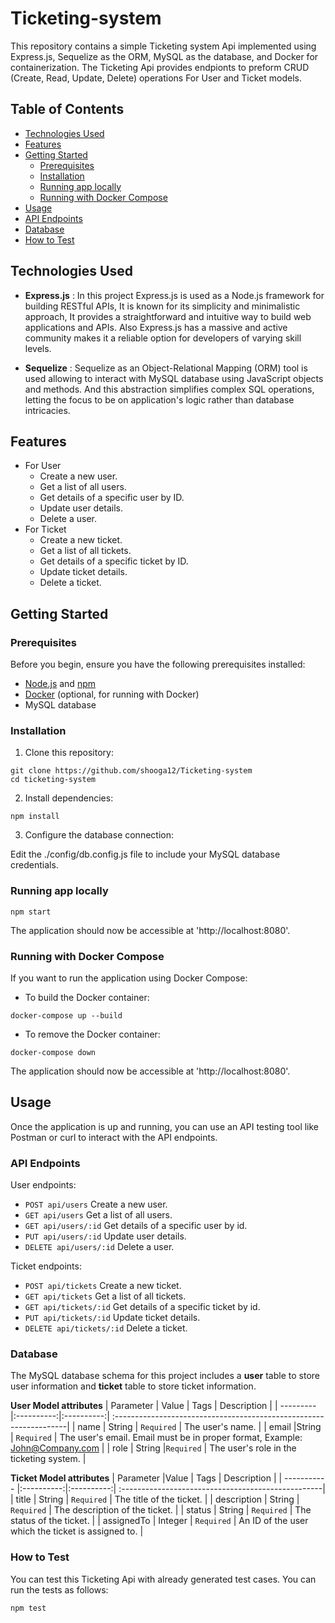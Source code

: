 # Ticketing-system

This repository contains a simple Ticketing system Api implemented using Express.js, Sequelize as the ORM, MySQL as the database, and Docker for containerization. The Ticketing Api provides endpionts to preform CRUD (Create, Read, Update, Delete) operations For User and Ticket models.

## Table of Contents

- [Technologies Used](#technologies-used)
- [Features](#features)
- [Getting Started](#getting-started)
  - [Prerequisites](#prerequisites)
  - [Installation](#installation)
  - [Running app locally](#running-app-locally)
  - [Running with Docker Compose](#running-with-docker-compose)
- [Usage](#usage)
- [API Endpoints](#api-endpoints)
- [Database](#database)
- [How to Test](#how-to-test)

## Technologies Used

- **Express.js** :
  In this project Express.js is used as a Node.js framework for building RESTful APIs, It is known for its simplicity and minimalistic approach, It provides a straightforward and intuitive way to build web applications and APIs.
  Also Express.js has a massive and active community makes it a reliable option for developers of varying skill levels.

- **Sequelize** :
  Sequelize as an Object-Relational Mapping (ORM) tool is used allowing to interact with MySQL database using JavaScript objects and methods. And this abstraction simplifies complex SQL operations, letting the focus to be on application's logic rather than database intricacies.

## Features

- For User
  - Create a new user.
  - Get a list of all users.
  - Get details of a specific user by ID.
  - Update user details.
  - Delete a user.
- For Ticket
  - Create a new ticket.
  - Get a list of all tickets.
  - Get details of a specific ticket by ID.
  - Update ticket details.
  - Delete a ticket.

## Getting Started

### Prerequisites

Before you begin, ensure you have the following prerequisites installed:

- [Node.js](https://nodejs.org/en) and [npm](https://www.npmjs.com/)
- [Docker](https://www.docker.com/) (optional, for running with Docker)
- MySQL database

### Installation

1. Clone this repository:

```
git clone https://github.com/shooga12/Ticketing-system
cd ticketing-system
```

2. Install dependencies:

```
npm install
```

3. Configure the database connection:

Edit the ./config/db.config.js file to include your MySQL database credentials.

### Running app locally

```
npm start
```

The application should now be accessible at 'http://localhost:8080'.

### Running with Docker Compose

If you want to run the application using Docker Compose:

- To build the Docker container:

```
docker-compose up --build
```

- To remove the Docker container:

```
docker-compose down
```

The application should now be accessible at 'http://localhost:8080'.

## Usage

Once the application is up and running, you can use an API testing tool like Postman or curl to interact with the API endpoints.

### API Endpoints

User endpoints:

- `POST api/users` Create a new user.
- `GET api/users` Get a list of all users.
- `GET api/users/:id` Get details of a specific user by id.
- `PUT api/users/:id` Update user details.
- `DELETE api/users/:id` Delete a user.

Ticket endpoints:

- `POST api/tickets` Create a new ticket.
- `GET api/tickets` Get a list of all tickets.
- `GET api/tickets/:id` Get details of a specific ticket by id.
- `PUT api/tickets/:id` Update ticket details.
- `DELETE api/tickets/:id` Delete a ticket.

### Database

The MySQL database schema for this project includes a **user** table to store user information and **ticket** table to store ticket information.

**User Model attributes**
| Parameter | Value | Tags | Description |
| --------- |:----------:|:----------:| :------------------------------------------------------------------|
| name | String | `Required` | The user's name. |
| email |String | `Required` | The user's email. Email must be in proper format, Example: John@Company.com |
| role | String |`Required` | The user's role in the ticketing system. |

**Ticket Model attributes**
| Parameter |Value | Tags | Description |
| ----------- |:----------:|:----------:| :--------------------------------------------------|
| title | String | `Required` | The title of the ticket. |
| description | String | `Required` | The description of the ticket. |
| status | String | `Required` | The status of the ticket. |
| assignedTo | Integer | `Required` | An ID of the user which the ticket is assigned to. |

### How to Test

You can test this Ticketing Api with already generated test cases. You can run the tests as follows:

```
npm test
```
